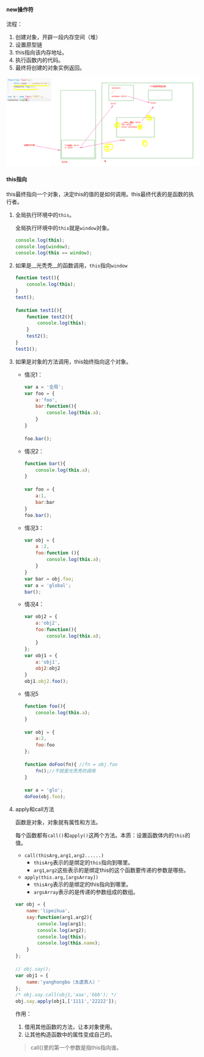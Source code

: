 #### new操作符

流程：

1. 创建对象，开辟一段内存空间（堆）
2. 设置原型链
3. this指向该内存地址。
4. 执行函数内的代码。
5. 最终将创建的对象实例返回。

![image-20210119084700753](readme_img/image-20210119084700753.png)



#### this指向

this最终指向一个对象，决定this的值的是如何调用。this最终代表的是函数的执行者。

1. 全局执行环境中的`this`。

   全局执行环境中的`this`就是`window`对象。

   ```js
   console.log(this);
   console.log(window);
   console.log(this == window);
   ```

2. 如果是__光秃秃__的函数调用，`this`指向`window`

   ```js
   function test(){
       console.log(this);
   }
   test();
   
   function test1(){
       function test2(){
           console.log(this);
       }
       test2();
   }
   test1();
   ```

3. 如果是对象的方法调用，this始终指向这个对象。

   * 情况1：

     ```js
     var a = '全局';
     var foo = {
         a:'foo',
         bar:function(){
             console.log(this.a);
         }
     }
     
     foo.bar();
     ```

   * 情况2：

     ```js
     function bar(){
         console.log(this.a);
     }
     
     var foo = {
         a:1,
         bar:bar
     }
     foo.bar();
     ```

   * 情况3：

     ```js
     var obj = {
         a :2,
         foo:function (){
             console.log(this.a);
         }
     }
     var bar = obj.foo;
     var a = 'global';
     bar();
     ```

   * 情况4：

     ```js
     var obj2 = {
         a:'obj2',
         foo:function(){
             console.log(this.a);
         }
     };
     var obj1 = {
         a:'obj1',
         obj2:obj2
     }
     obj1.obj2.foo();
     ```

   * 情况5

     ```js
     function foo(){
         console.log(this.a);
     }
     
     var obj = {
         a:2,
         foo:foo
     };
     
     function doFoo(fn){ //fn = obj.foo
         fn();//不就是光秃秃的调用
     }
     
     var a = 'glo';
     doFoo(obj.foo);
     ```

     

4. apply和call方法

    函数是对象，对象就有属性和方法。

   每个函数都有`call()`和`apply()`这两个方法。本质：设置函数体内的`this`的值。

   * `call(thisArg,arg1,arg2......)`
     * `thisArg`表示的是绑定的`this`指向到哪里。
     * `arg1`,`arg2`这些表示的是绑定this的这个函数要传递的参数是哪些。
   * `apply(this.arg,[argsArray])`
     * `thisArg`表示的是绑定的this指向到哪里。
     * `argsArray`表示的是传递的参数组成的数组。

   ```js
   var obj = {
       name:'lipeihua',
       say:function(arg1,arg2){
           console.log(arg1);
           console.log(arg2);
           console.log(this);
           console.log(this.name);
       }
   };
   
   // obj.say();
   var obj1 = {
       name:'yanghongbo（太虚真人）'
   };
   /* obj.say.call(obj1,'aaa','bbb'); */
   obj.say.apply(obj1,['1111','22222']);
   ```

   作用：

   1. 借用其他函数的方法，让本对象使用。
   2. 让其他构造函数中的属性变成自己的。

   > call()里的第一个参数是指this指向谁。
   
   